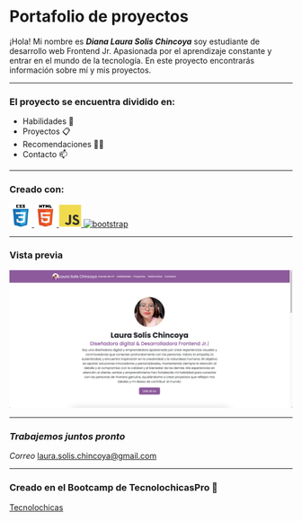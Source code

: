 # Portafolio de proyectos

¡Hola! Mi nombre es ***Diana Laura Solis Chincoya***  soy estudiante de desarrollo web Frontend Jr. Apasionada por el aprendizaje constante y entrar en el mundo de la tecnología. En este proyecto encontrarás información sobre mí y mis proyectos.
___
### El proyecto se encuentra dividido en:

- Habilidades 💪
- Proyectos 📋
- Recomendaciones 🙎‍♂️ 
- Contacto 📫

___


### Creado con: 

<a href="https://www.w3schools.com/css/" target="_blank"> <img src="https://raw.githubusercontent.com/devicons/devicon/master/icons/css3/css3-original-wordmark.svg" alt="css3" width="40" height="40"/> </a>
<a href="https://www.w3.org/html/" target="_blank"> <img src="https://raw.githubusercontent.com/devicons/devicon/master/icons/html5/html5-original-wordmark.svg" alt="html5" width="40" height="40"/> </a>
<a href="https://developer.mozilla.org/en-US/docs/Web/JavaScript" target="_blank"> <img src="https://raw.githubusercontent.com/devicons/devicon/master/icons/javascript/javascript-original.svg" alt="javascript" width="40" height="40"/> </a>
<a href="" target="_blank"> <img src="https://getbootstrap.com/docs/5.0/assets/brand/bootstrap-logo.svg" alt="bootstrap" width="50" height="40"/> </a>

___

### Vista previa

![Proyecto](/assets/Proyectos.png)

___

### *Trabajemos juntos pronto*
*Correo*
[laura.solis.chincoya@gmail.com](mailto:aura.solis.chincoya@gmail.com)

___

### Creado en el Bootcamp de TecnolochicasPro 💜
[Tecnolochicas](https://tecnolochicas.mx/)
